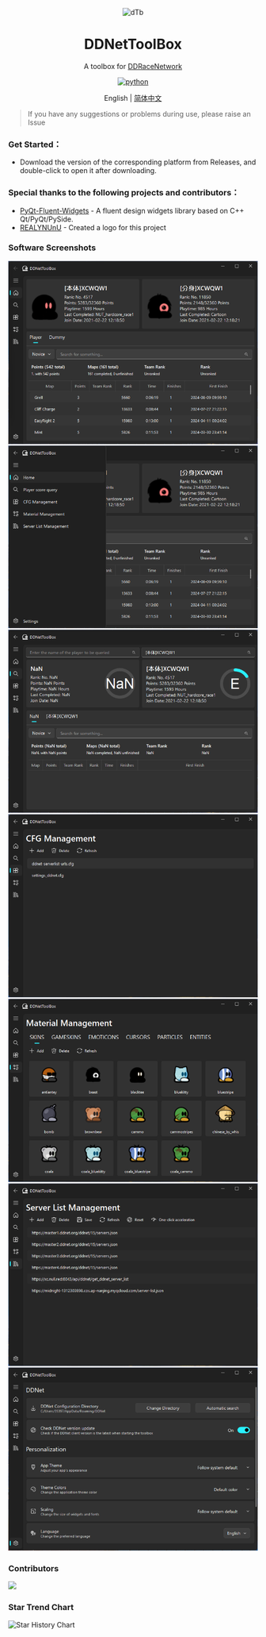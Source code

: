 <p align="center">
    <img src="app/resource/logo.ico" width="200" height="200" alt="dTb">
</p>

<div align="center">

# DDNetToolBox

A toolbox for [DDRaceNetwork](https://ddnet.org/)

</div> 

<p align="center">
  <a href="https://www.python.org/">
    <img src="https://img.shields.io/static/v1?label=python&message=3.11.4&color=blue" alt="python">
  </a>
</P>

<p align="center">
English | <a href="README_zh.md">简体中文</a>
</p>

> If you have any suggestions or problems during use, please raise an Issue

### Get Started：

- Download the version of the corresponding platform from Releases, and double-click to open it after downloading.

### Special thanks to the following projects and contributors：

- [PyQt-Fluent-Widgets](https://github.com/zhiyiYo/PyQt-Fluent-Widgets) - A fluent design widgets library based on C++ Qt/PyQt/PySide.
- [REALYNUnU](https://github.com/REALYNUnU) - Created a logo for this project

### Software Screenshots

![front_page](images/en/home.png)
![sidebar](images/en/home_tab.png)
![points](images/en/points.png)
![cfg_management](images/en/cfg.png)
![resource_management](images/en/resouces.png)
![server_list_management](images/en/server_list.png)
![setting](images/en/settings.png)

### Contributors

<a href="https://github.com/XCWQW1/DDNetToolBox/graphs/contributors">
  <img src="https://contrib.rocks/image?repo=XCWQW1/DDNetToolBox" />
</a>

### Star Trend Chart

<picture>
  <source
    media="(prefers-color-scheme: dark)"
    srcset="
      https://api.star-history.com/svg?repos=XCWQW1/DDNetToolBox&type=Date&theme=dark
    "
  />
  <source
    media="(prefers-color-scheme: light)"
    srcset="
      https://api.star-history.com/svg?repos=XCWQW1/DDNetToolBox&type=Date
    "
  />
  <img
    alt="Star History Chart"
    src="https://api.star-history.com/svg?repos=XCWQW1/DDNetToolBox&type=Date"
  />
</picture>